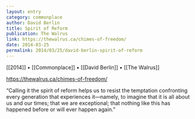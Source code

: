 ```yaml
---
layout: entry
category: commonplace
author: David Berlin
title: Spirit of Reform
publication: The Walrus
link: https://thewalrus.ca/chimes-of-freedom/
date: 2014-03-25
permalink: 2014/03/25/david-berlin-spirit-of-reform
---
```


[[2014]] • [[Commonplace]] • [[David Berlin]] • [[The Walrus]]

https://thewalrus.ca/chimes-of-freedom/

“Calling it the spirit of reform helps us to resist the temptation confronting every generation that experiences it—namely, to imagine that it is all about us and our times; that we are exceptional; that nothing like this has happened before or will ever happen again.”